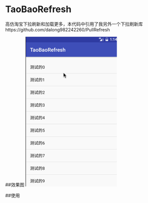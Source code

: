 # TaoBaoRefresh
高仿淘宝下拉刷新和加载更多，本代码中引用了我另外一个下拉刷新库https://github.com/dalong982242260/PullRefresh

##效果图
![image](https://github.com/dalong982242260/TaoBaoRefresh/blob/master/gif/taobao.gif?raw=true)


##使用

